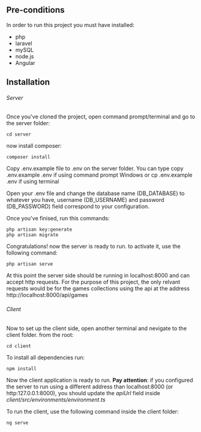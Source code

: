 ## Pre-conditions
In order to run this project you must have installed:
- php
- laravel
- mySQL
- node.js
- Angular

## Installation

###### Server

Once you've cloned the project, open command prompt/terminal and go to the server folder:
```
cd server
```
now install composer:
```
composer install
```
Copy .env.example file to .env on the server folder. You can type copy .env.example .env if using command prompt Windows or cp .env.example .env if using terminal

Open your .env file and change the database name (DB_DATABASE) to whatever you have, username (DB_USERNAME) and password (DB_PASSWORD) field correspond to your configuration.

Once you've finised, run this commands:
```
php artisan key:generate
php artisan migrate
```

Congratulations! now the server is ready to run. to activate it, use the following command:
```
php artisan serve
```

At this point the server side should be running in localhost:8000 and can accept http requests.
For the purpose of this project, the only relvant requests would be for the games collections using the api at the address http://localhost:8000/api/games

###### Client

Now to set up the client side, open another terminal and nevigate to the client folder. from the root:
```
cd client
```

To install all dependencies run:
```
npm install
```

Now the client application is ready to run.
**Pay attention**: if you configured the server to run using a different address than localhost:8000 (or http:127.0.0.1:8000), you should update the *apiUrl* field inside *client/src/environments/environment.ts*

To run the client, use the following command inside the client folder:
```
ng serve
```